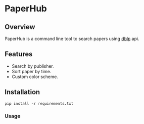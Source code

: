 # PaperHub

## Overview

PaperHub is a command line tool to search papers using [dblp](https://dblp.org/) api.

## Features

- Search by publisher.
- Sort paper by time.
- Custom color scheme.

## Installation

```
pip install -r requirements.txt
```

### Usage

```

```

